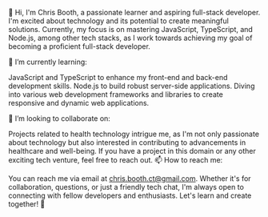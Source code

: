 👋 Hi, I'm Chris Booth, a passionate learner and aspiring full-stack developer. I'm excited about technology and its potential to create meaningful solutions. Currently, my focus is on mastering JavaScript, TypeScript, and Node.js, among other tech stacks, as I work towards achieving my goal of becoming a proficient full-stack developer.

🌱 I’m currently learning:

JavaScript and TypeScript to enhance my front-end and back-end development skills.
Node.js to build robust server-side applications.
Diving into various web development frameworks and libraries to create responsive and dynamic web applications.

💞️ I’m looking to collaborate on:

Projects related to health technology intrigue me, as I'm not only passionate about technology but also interested in contributing to advancements in healthcare and well-being. If you have a project in this domain or any other exciting tech venture, feel free to reach out.
📫 How to reach me:

You can reach me via email at chris.booth.ct@gmail.com. Whether it's for collaboration, questions, or just a friendly tech chat, I'm always open to connecting with fellow developers and enthusiasts.
Let's learn and create together! 🚀
